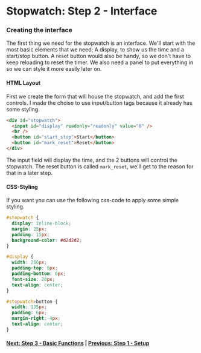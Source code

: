 # Stopwatch: Step 2 - Interface
### Creating the interface

The first thing we need for the stopwatch is an interface. We'll start with the most basic elements that we need; A display, to show us the time and a start/stop button. A reset button would also be handy, so we don't have to keep reloading to reset the timer. We also need a panel to put everything in so we can style it more easily later on.

#### HTML Layout
First we create the form that will house the stopwatch, and add the first controls.
I made the choise to use input/button tags because it already has some styling.
```HTML
<div id="stopwatch">
  <input id="display" readonly="readonly" value="0" />
  <br />
  <button id="start_stop">Start</button>
  <button id="mark_reset">Reset</button>
</div>
```
The input field will display the time, and the 2 buttons will control the stopwatch. The reset button is called `mark_reset`, we'll get to the reason for that in a later step.

#### CSS-Styling
If you want you can use the following css-code to apply some simple styling.
```CSS
#stopwatch {
  display: inline-block;
  margin: 25px;
  padding: 15px;
  background-color: #d2d2d2;
}

#display {
  width: 266px;
  padding-top: 6px;
  padding-bottom: 6px;
  font-size: 20px;
  text-align: center;
}

#stopwatch>button {
  width: 135px;
  padding: 6px;
  margin-right:-4px;
  text-align: center;
}
```

#### [Next: Step 3 - Basic Functions][step_3] | [Previous: Step 1 - Setup][step_1]

[step_1]: Step%201%20-%20Setup.md
[step_3]: Step%203%20-%20Basic%20Functions.md
